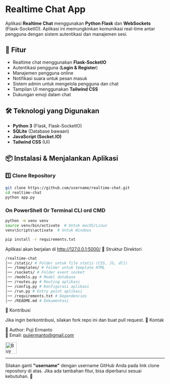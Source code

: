 # Realtime Chat App

Aplikasi **Realtime Chat** menggunakan **Python Flask** dan **WebSockets** (Flask-SocketIO). Aplikasi ini memungkinkan komunikasi real-time antar pengguna dengan sistem autentikasi dan manajemen sesi.

## 🚀 Fitur

- Realtime chat menggunakan **Flask-SocketIO**
- Autentikasi pengguna (**Login & Register**)
- Manajemen pengguna online
- Notifikasi suara untuk pesan masuk
- Sistem admin untuk mengelola pengguna dan chat
- Tampilan UI menggunakan **Tailwind CSS**
- Dukungan emoji dalam chat

## 🛠️ Teknologi yang Digunakan

- **Python 3** (Flask, Flask-SocketIO)
- **SQLite** (Database bawaan)
- **JavaScript (Socket.IO)**
- **Tailwind CSS** (UI)

## 📦 Instalasi & Menjalankan Aplikasi

### 1️⃣ Clone Repository

```bash
git clone https://github.com/username/realtime-chat.git
cd realtime-chat
python app.py
```

### On PowerShell Or Terminal CLI ord CMD

```bash
python -m venv venv
source venv/bin/activate  # Untuk macOS/Linux
venv\Scripts\activate  # Untuk Windows

pip install -r requirements.txt
```

Aplikasi akan berjalan di http://127.0.0.1:5000/
🔧 Struktur Direktori

```bash
/realtime-chat
│── /static/ # Folder untuk file statis (CSS, JS, dll)
│── /templates/ # Folder untuk template HTML
│── /sockets/ # Folder event socket
│── /models.py # Model database
│── /routes.py # Routing aplikasi
│── /config.py # Konfigurasi aplikasi
│── /run.py # Entry point aplikasi
│── /requirements.txt # Dependencies
│── /README.md # Dokumentasi
```

🤝 Kontribusi

Jika ingin berkontribusi, silakan fork repo ini dan buat pull request.
📧 Kontak

📌 Author: Puji Ermanto  
📩 Email: pujiermanto@gmail.com

<a href='https://ko-fi.com/J3J81AEG3V' target='_blank'><img height='36' style='border:0px;height:36px;' src='https://storage.ko-fi.com/cdn/kofi6.png?v=6' border='0' alt='Buy Me a Coffee at ko-fi.com' /></a>

---

Silakan ganti **"username"** dengan username GitHub Anda pada link clone repository di atas. Jika ada tambahan fitur, bisa diperbarui sesuai kebutuhan. 🚀
